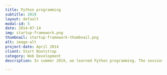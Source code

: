 ```yaml
---
title: Python programming
subtitle: 2019
layout: default
modal-id: 5
date: 2014-07-14
img: startup-framework.png
thumbnail: startup-framework-thumbnail.png
alt: image-alt
project-date: April 2014
client: Start Bootstrap
category: Web Development
description: In summer 2019, we learned Python programming. The session topics, slides and some Python codes used in the study can be seen by clicking the links blow. <br><b>Session 1 Introduction to Python programing language and Spyder (<a href="../files/introduction.pdf">slides</a>, <a href="../files/lect1.py">lect1.py</a>)</LI></b>  <b>Session 1 Introduction to Python programing language and Spyder (<a href="../files/introduction.pdf">slides</a>, <a href="../files/lect1.py">lect1.py</a>)</LI></b>

---
```

